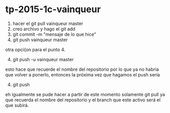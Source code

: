 # tp-2015-1c-vainqueur


1. hacer el git pull vainqueur master
2. creo archivo y hago el git add
3. git commit -m "mensaje de lo que hice"
4. git push vainqueur master 

otra opci{on para el punto 4. 

4. git push -u vainqueur master

esto hace que recuerde el nombre del repositorio 
por lo que ya no habria que volver a ponerlo, entonces la 
próxima vez que hagamos el push sería

4. git push 

eh igualmente se pude hacer a partir de este momento solamente git pull
ya que recuerda el nombre del repositorio y el branch que este activo será el
que subirá.

